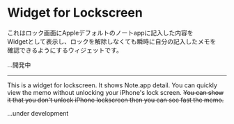 # Widget for Lockscreen

これはロック画面にAppleデフォルトのノートappに記入した内容を<br>
Widgetとして表示し、ロックを解除しなくても瞬時に自分の記入したメモを<br>
確認できるようにするウィジェットです。

...開発中
<br>

---
This is a widget for lockscreen. It shows Note.app detail. You can quickly view the memo without unlocking your iPhone's lock screen. ~~You can show it that you don't unlock iPhone lockscreen then you can see fast the memo.~~

...under development